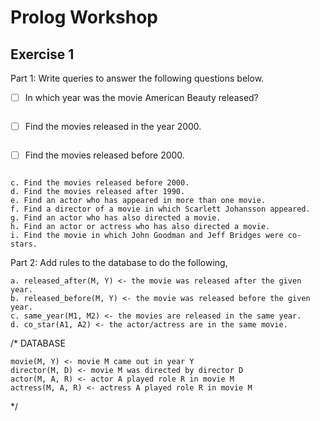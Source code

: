 # Prolog Workshop

## Exercise 1

Part 1: Write queries to answer the following questions below.

  - [ ] In which year was the movie American Beauty released?
 ```prolog

 ```

  - [ ] Find the movies released in the year 2000.
 ```prolog

 ```

  - [ ] Find the movies released before 2000.
 ```prolog

 ```

    c. Find the movies released before 2000.
    d. Find the movies released after 1990.
    e. Find an actor who has appeared in more than one movie.
    f. Find a director of a movie in which Scarlett Johansson appeared.
    g. Find an actor who has also directed a movie.
    h. Find an actor or actress who has also directed a movie.
    i. Find the movie in which John Goodman and Jeff Bridges were co-stars.

Part 2: Add rules to the database to do the following,

    a. released_after(M, Y) <- the movie was released after the given year.
    b. released_before(M, Y) <- the movie was released before the given year.
    c. same_year(M1, M2) <- the movies are released in the same year.
    d. co_star(A1, A2) <- the actor/actress are in the same movie.

/* DATABASE

    movie(M, Y) <- movie M came out in year Y
    director(M, D) <- movie M was directed by director D
    actor(M, A, R) <- actor A played role R in movie M
    actress(M, A, R) <- actress A played role R in movie M

*/
